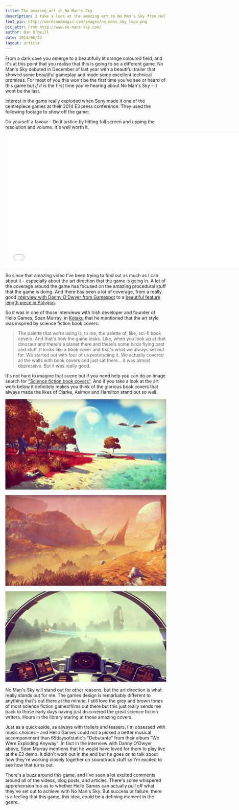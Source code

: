 ```yaml
---
title: The amazing art in No Man's Sky
description: I take a look at the amazing art in No Man's Sky from Hello Games, the game that garnered so much attention at E3 2014.
feat_pic: http://wordsandmagic.com/images/no_mans_sky_logo.png
pic_attr: From http://www.no-mans-sky.com/
author: Dan O’Neill
date: 2014/06/23
layout: article
---
```


From a dark cave you emerge to a beautifully lit orange coloured field, and it's at this point that you realise that this is going to be a different game. No Man's Sky debuted in December of last year with a beautiful trailer that showed some beautiful gameplay and made some excellent technical promises. For most of you this won't be the first time you've see or heard of this game but *if it is* the first time you're hearing about No Man's Sky - it wont be the last.

Interest in the game really exploded when Sony made it one of the centrepiece games at their 2014 E3 press conference. They used the following footage to show off the game: 

Do yourself a favour - Do it justice by hitting full screen and upping the resolution and volume. It's well worth it.

<iframe width="740" height="416" src="//www.youtube.com/embed/MZO40WBNA60" frameborder="0" allowfullscreen></iframe>

So since that amazing video I've been trying to find out as much as I can about it - especially about the art direction that the game is going in. A lot of the coverage around the game has focused on the amazing procedural stuff that the game is doing. And there has been a lot of coverage, from a really good [interview with Danny O'Dwyer from Gamespot](http://www.youtube.com/watch?v=YwX0g4ZkMH0) to a [beautiful feature length piece in Polygon](http://www.polygon.com/a/e3-2014/no-mans-sky).

So it was in one of those interviews with Irish developer and founder of Hello Games, Sean Murray, in [Kotaku](http://kotaku.com/how-a-seemingly-impossible-game-is-possible-1592820595) that he mentioned that the art style was inspired by science fiction book covers:

> The palette that we're using is, to me, the palette of, like, sci-fi book covers. And that's how the game looks. Like, when you look up at that dinosaur and there's a planet there and there's some birds flying past and stuff. It looks like a book cover and that's what we always set out for. We started out with four of us prototyping it. We actually covered all the walls with book covers and just sat there... it was almost depressive. But it was really good.

It's not hard to imagine that scene but if you need help you can do an image search for ["Science fiction book covers"](https://www.google.co.uk/search?q=science+fiction+book+covers&client=firefox-a&hs=1X7&rls=org.mozilla:en-GB:official&channel=fflb&tbm=isch&tbo=u&source=univ&sa=X&ei=UHipU5LIHaue7Ab5r4DoBQ&ved=0CCEQsAQ&biw=1600&bih=1085&dpr=1). And if you take a look at the art work below it definitely makes you think of the glorious book covers that always made the likes of Clarke, Asimov and Hamilton stand out so well.

![NewEridu](images/NewEridu.png)

![Creature](images/Creature.png)

![AlpineFly](images/AlpineFly.png)

No Man's Sky will stand out for other reasons, but the art direction is what really stands out for me. The games design is remarkably different to anything that's out there at the minute. I still love the grey and brown tones of most science fiction games/films out there but this just really sends me back to those early days having just discovered the great science fiction writers. Hours in the library staring at those amazing covers.  

Just as a quick aside, as always with trailers and teasers, I'm obsessed with music choices - and Hello Games could not a picked a better musical accompaniment than 65daysofstatic's "Debutante" from their album "We Were Exploding Anyway". In fact in the interview with Danny O'Dwyer above, Sean Murray mentions that he would have loved for them to play live at the E3 demo. It didn't work out in the end but he goes on to talk about how they're working closely together on soundtrack stuff so I'm excited to see how that turns out.

There's a buzz around this game, and I've seen a lot excited comments around all of the videos, blog posts, and articles. There's some whispered apprehension too as to whether Hello Games can actually pull off what they've set out to achieve with No Man's Sky. But success or failure, there is a feeling that this game, this idea, *could* be a defining moment in the genre.